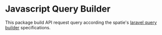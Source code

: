 # Javascript Query Builder

This package build API request query according the spatie's [laravel query builder](https://docs.spatie.be/laravel-query-builder/v2/features/selecting-fields/)
specifications.

 